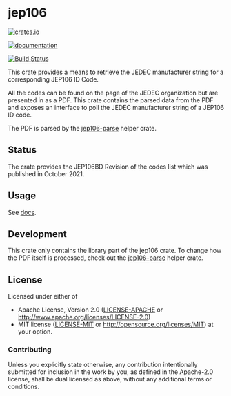# jep106

[![crates.io](http://meritbadge.herokuapp.com/jep106)](https://crates.io/crates/jep106)

[![documentation](https://docs.rs/jep106/badge.svg)](https://docs.rs/jep106)

[![Build Status](https://www.travis-ci.com/Yatekii/jep106.svg)](https://www.travis-ci.com/Yatekii/jep106)

This crate provides a means to retrieve the JEDEC manufacturer string for a corresponding JEP106 ID Code.

All the codes can be found on the page of the JEDEC organization but are presented in as a PDF. This crate contains the parsed data 
from the PDF and exposes an interface to poll the JEDEC manufacturer string of a JEP106 ID code.

The PDF is parsed by the [jep106-parse](https://github.com/Tiwalun/jep106-parser) helper crate.

## Status

The crate provides the JEP106BD Revision of the codes list which was published in October 2021.

## Usage

See [docs](https://docs.rs/jep106/).

## Development

This crate only contains the library part of the jep106 crate. To change how the PDF itself is
processed, check out the [jep106-parse](https://github.com/Tiwalun/jep106-parser) helper crate.


## License

Licensed under either of

 * Apache License, Version 2.0 ([LICENSE-APACHE](LICENSE-APACHE) or
   http://www.apache.org/licenses/LICENSE-2.0)
 * MIT license ([LICENSE-MIT](LICENSE-MIT) or
   http://opensource.org/licenses/MIT) at your option.


### Contributing

Unless you explicitly state otherwise, any contribution intentionally submitted
for inclusion in the work by you, as defined in the Apache-2.0 license, shall
be dual licensed as above, without any additional terms or conditions.
